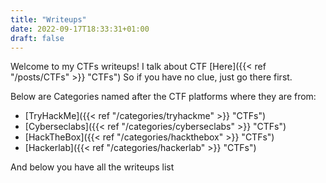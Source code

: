 ```yaml
---
title: "Writeups"
date: 2022-09-17T18:33:31+01:00
draft: false
---
```


Welcome to my CTFs writeups! I talk about CTF [Here]({{< ref "/posts/CTFs" >}} "CTFs") So if you have no clue, just go there first.

Below are Categories named after the CTF platforms where they are from:

- [TryHackMe]({{< ref "/categories/tryhackme" >}} "CTFs")
- [Cyberseclabs]({{< ref "/categories/cyberseclabs" >}} "CTFs")
- [HackTheBox]({{< ref "/categories/hackthebox" >}} "CTFs")
- [Hackerlab]({{< ref "/categories/hackerlab" >}} "CTFs")

And below you have all the writeups list
